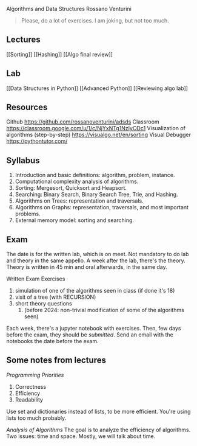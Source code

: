 Algorithms and Data Structures
Rossano Venturini

> Please, do a lot of exercises.
> I am joking, but not too much.

## Lectures
[[Sorting]]
[[Hashing]]
[[Algo final review]]
## Lab
[[Data Structures in Python]]
[[Advanced Python]]
[[Reviewing algo lab]]

## Resources
Github
https://github.com/rossanoventurini/adsds
Classroom
https://classroom.google.com/u/1/c/NjYxNTg1NzIyODc1
Visualization of algorithms (step-by-step)
https://visualgo.net/en/sorting
Visual Debugger
https://pythontutor.com/

## Syllabus
1. Introduction and basic definitions: algorithm, problem, instance.
2. Computational complexity analysis of algorithms.
3. Sorting: Mergesort, Quicksort and Heapsort.
4. Searching: Binary Search, Binary Search Tree, Trie, and Hashing.
5. Algorithms on Trees: representation and traversals.
6. Algorithms on Graphs: representation, traversals, and most important problems.
7. External memory model: sorting and searching.

## Exam
The date is for the written lab, which is on meet.
Not mandatory to do lab and theory in the same appello.
A week after the lab, there's the theory.
Theory is written in 45 min and oral afterwards, in the same day.

Written Exam Exercises
1. simulation of one of the algorithms seen in class (if done it's 18)
2. visit of a tree (with RECURSION)
3. short theory questions
	1. (before 2024: non-trivial modification of some of the algorithms seen)

Each week, there's a jupyter notebook with exercises.
Then, few days before the exam, they should be *submitted*.
Send an email with the notebooks the date before the exam.

## Some notes from lectures
*Programming Priorities*
1. Correctness
2. Efficiency
3. Readability

Use set and dictionaries instead of lists, to be more efficient.
You're using lists too much probably.

*Analysis of Algorithms*
The goal is to analyze the efficiency of algorithms.
Two issues: time and space.
Mostly, we will talk about time.


